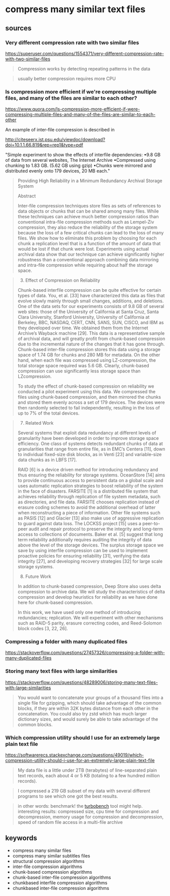 # compress many similar text files

## sources

### Very different compression rate with two similar files

https://superuser.com/questions/1554371/very-different-compression-rate-with-two-similar-files

> Compression works by detecting repeating patterns in the data

> usually better compression requires more CPU


### Is compression more efficient if we're compressing multiple files, and many of the files are similar to each other?

https://www.quora.com/Is-compression-more-efficient-if-were-compressing-multiple-files-and-many-of-the-files-are-similar-to-each-other

An example of inter-file compression is described in

http://citeseerx.ist.psu.edu/viewdoc/download?doi=10.1.1.66.819&rep=rep1&type=pdf

"Simple experiment to show the effects of interfile dependencies:
•9.8 GB of data from several websites, The Internet Archive
•Compressed using chunking to 1.83 GB. (5.62 GB using gzip)
•Chunks were mirrored and distributed evenly onto 179 devices, 20 MB each."

<blockquote>

Providing High Reliability in a Minimum Redundancy Archival Storage System

Abstract

Inter-file compression techniques store files as sets of
references to data objects or chunks that can be shared among
many files. While these techniques can achieve much better
compression ratios than conventional intra-file compression
methods such as Lempel-Ziv compression, they also reduce
the reliability of the storage system because the loss of a few
critical chunks can lead to the loss of many files. We show
how to eliminate this problem by choosing for each chunk a
replication level that is a function of the amount of data that
would be lost if that chunk were lost. Experiments using
actual archival data show that our technique can achieve
significantly higher robustness than a conventional approach
combining data mirroring and intra-file compression while
requiring about half the storage space.

</blockquote>

<blockquote>

3. Effect of Compression on Reliability

Chunk-based interfile compression can be quite effective
for certain types of data. You, et al. [33] have characterized
this data as files that evolve slowly mainly through small
changes, additions, and deletions. One of the data sets for
our experiments consists of 9.8 GB of several web sites:
those of the University of California at Santa Cruz, Santa
Clara University, Stanford University, University of
California at Berkeley, BBC, NASDAQ, CERT, CNN, SANS,
SUN, CISCO, and IBM as they developed over time. We
obtained them from the Internet Archive’s Wayback machine [29].
This data is a representative sample of archival
data, and will greatly profit from chunk-based compression
due to the incremental nature of the changes that
it has gone through. Chunk-based inter-file compression
stores this data using a storage space of 1.74 GB for chunks
and 280 MB for metadata. On the other hand, when each
file was compressed using LZ-compression, the total storage space
required was 5.6 GB. Clearly, chunk-based compression can
use significantly less storage space than LZcompression.

To study the effect of chunk-based compression on
reliability we conducted a pilot experiment using this data. We
compressed the files using chunk-based compression, and
then mirrored the chunks and stored them evenly across a
set of 179 devices. The devices were then randomly selected
to fail independently, resulting in the loss of up to
7% of the total devices. 

</blockquote>

<blockquote>

7. Related Work

Several systems that exploit data redundancy at different levels of granularity have been developed in order to
improve storage space efficiency. One class of systems detects redundant chunks of data at granularities that range
from entire file, as in EMC’s Centera [11], down to individual fixed-size disk blocks, as in Venti [23] and variable-size
data chunks as in LBFS [17].

RAID [6] is a device driven method for introducing redundancy and thus ensuring the reliability for storage systems. OceanStore [14] aims to provide continuous access to
persistent data on a global scale and uses automatic replication strategies to boost reliability of the system in the face
of disasters. FARSITE [1] is a distributed file system that
achieves reliability through replication of file system metadata, such as directories, and file data. FARSITE chooses
replication instead of erasure coding schemes to avoid the
additional overhead of latter when reconstructing a piece
of information. Other file systems such as PASIS [12]
and Glacier [13] also make use of aggressive replication to
guard against data loss. The LOCKSS project [15] uses a
peer-to-peer audit and repair protocol to preserve the integrity and long-term access to collections of documents.
Baker et al. [5] suggest that long term reliability additionally requires auditing the integrity of data above the level of
the storage devices. The surplus storage space we save by
using interfile compression can be used to implement proactive policies for ensuring reliability [31], verifying the data
integrity [27], and developing recovery strategies [32] for
large scale storage systems.

8. Future Work

In addition to chunk-based compression, Deep Store also
uses delta compression to archive data. We will study the
characteristics of delta compression and develop heuristics
for reliability as we have done here for chunk-based compression.

In this work, we have used only one method of introducing redundancies; replication. We will experiment with
other mechanisms such as RAID-5 parity, erasure correcting codes, and Reed-Solomon block codes [3, 22, 26].

</blockquote>

### Compressing a folder with many duplicated files

https://stackoverflow.com/questions/27457326/compressing-a-folder-with-many-duplicated-files


### Storing many text files with large similarities

https://stackoverflow.com/questions/48289006/storing-many-text-files-with-large-similarities

> You would want to concatenate your groups of a thousand files into a single file for gzipping, which should take advantage of the common blocks, if they are within 32K bytes distance from each other in the concatenation. You could also try zstd which has much larger dictionary sizes, and would surely be able to take advantage of the common blocks.

### Which compression utility should I use for an extremely large plain text file

https://softwarerecs.stackexchange.com/questions/49019/which-compression-utility-should-i-use-for-an-extremely-large-plain-text-file

> My data file is a little under 2TB (terabytes) of line-separated plain text records, each about 4 or 5 KB (totaling to a few hundred million records).

> I compressed a 219 GB subset of my data with several different programs to see which one got the best results.

> in other words: benchmark! the [turbobench](https://github.com/powturbo/TurboBench) tool might help. interesting results: compressed size, cpu time for compression and decompression, memory usage for compression and decompression, speed of random file access in a multi-file archive

## keywords

- compress many similar files
- compress many similar subtitles files
- structural compression algorithms
- inter-file compression algorithms
- chunk-based compression algorithms
- chunk-based inter-file compression algorithms
- chunkbased interfile compression algorithms
- chunkbased inter-file compression algorithms
